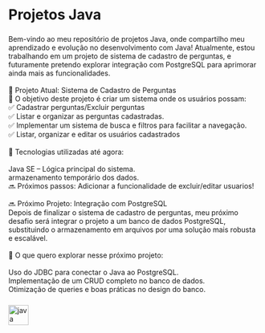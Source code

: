 <h1 align="left">Projetos Java</h1>

###

<p align="left">Bem-vindo ao meu repositório de projetos Java, onde compartilho meu aprendizado e evolução no desenvolvimento com Java! Atualmente, estou trabalhando em um projeto de sistema de cadastro de perguntas, e futuramente pretendo explorar integração com PostgreSQL para aprimorar ainda mais as funcionalidades.<br><br>📌 Projeto Atual: Sistema de Cadastro de Perguntas<br>🎯 O objetivo deste projeto é criar um sistema onde os usuários possam:<br>✅ Cadastrar perguntas/Excluir perguntas<br>✅ Listar e organizar as perguntas cadastradas.<br>✅ Implementar um sistema de busca e filtros para facilitar a navegação.<br>✅ Listar, organizar e editar os usuários cadastrados<br><br>🔹 Tecnologias utilizadas até agora:<br><br>Java SE – Lógica principal do sistema.<br>armazenamento temporário dos dados.<br>🔜 Próximos passos: Adicionar a funcionalidade de excluir/editar usuarios!<br><br>🔜 Próximo Projeto: Integração com PostgreSQL<br>Depois de finalizar o sistema de cadastro de perguntas, meu próximo desafio será integrar o projeto a um banco de dados PostgreSQL, substituindo o armazenamento em arquivos por uma solução mais robusta e escalável.<br><br>📌 O que quero explorar nesse próximo projeto:<br><br>Uso do JDBC para conectar o Java ao PostgreSQL.<br>Implementação de um CRUD completo no banco de dados.<br>Otimização de queries e boas práticas no design do banco.</p>

###

<div align="left">
  <img src="https://cdn.jsdelivr.net/gh/devicons/devicon/icons/java/java-original.svg" height="40" alt="java logo"  />
</div>

###
